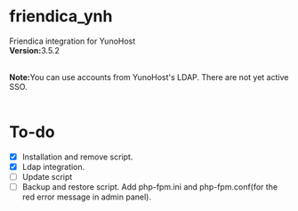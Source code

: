 friendica_ynh
==========

Friendica integration for YunoHost<br>
<strong>Version:</strong>3.5.2<br><br>

<b>Note:</b>You can use accounts from YunoHost's LDAP. There are not yet active SSO.<br><br>

# To-do
- [X] Installation and remove script.
- [X] Ldap integration.
- [ ] Update script
- [ ] Backup and restore script.
Add php-fpm.ini and php-fpm.conf(for the red error message in admin panel).
